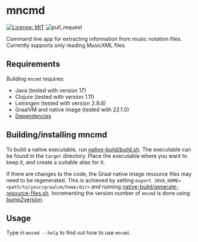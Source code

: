 # mncmd

[![License: MIT](https://img.shields.io/badge/License-MIT-yellow.svg)](https://opensource.org/licenses/MIT)
![pull_request](https://github.com/otsob/mncmd/actions/workflows/pull_request.yaml/badge.svg)

Command line app for extracting information from music notation files.
Currently supports only reading MusicXML files.

## Requirements

Building `mncmd` requires:

- Java (tested with version 17)
- Clojure (tested with version 1.11)
- Leiningen (tested with version 2.9.8)
- GraalVM and native image (tested with 22.1.0)
- [Dependencies](./project.clj)

## Building/installing mncmd

To build a native executable, run [native-build/build.sh](native-build/build.sh). The executable can be found in the `target` directory. Place the executable where you want to keep it, and create a suitable alias for it.

If there are changes to the code, the Graal native image resource files may need to be regenerated.
This is achieved by setting `export JAVA_HOME=<path/to/your/graalvm/home/dir>` and running [native-build/generate-resource-files.sh](./native-build/generate-resource-files.sh).
Incrementing the version number of `mncmd` is done using [bump2version](https://github.com/c4urself/bump2version/#installation).

## Usage

Type in `mncmd --help` to find out how to use `mncmd`.
